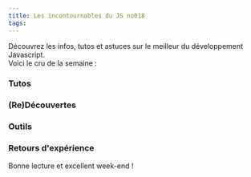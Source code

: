 ```yaml
---
title: Les incontournables du JS no018
tags:
---
```


Découvrez les infos, tutos et astuces sur le meilleur du développement Javascript.  
Voici le cru de la semaine :  


### Tutos

[]()  

[]()  


### (Re)Découvertes

[]()  

[]()  

### Outils  

[]()  

[]()  

### Retours d'expérience

[]()  

[]()  


Bonne lecture et excellent week-end !

